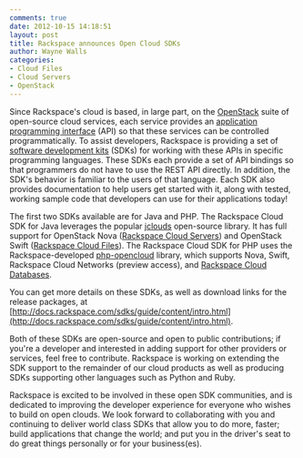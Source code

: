 ```yaml
---
comments: true
date: 2012-10-15 14:18:51
layout: post
title: Rackspace announces Open Cloud SDKs
author: Wayne Walls
categories:
- Cloud Files
- Cloud Servers
- OpenStack
---
```


Since Rackspace's cloud is based, in large part, on the [OpenStack](http://openstack.org) suite of open-source cloud services, each service provides an [application programming interface](http://en.wikipedia.org/wiki/Application_programming_interface) (API) so that these services can be controlled programmatically. To assist developers, Rackspace is providing a set of [software development kits](http://en.wikipedia.org/wiki/Software_development_kit) (SDKs) for working with these APIs in specific programming languages. These SDKs each provide a set of API bindings so that programmers do not have to use the REST API directly. In addition, the SDK's behavior is familiar to the users of that language. Each SDK also provides documentation to help users get started with it, along with tested, working sample code that developers can use for their applications today!
<!-- more -->
The first two SDKs available are for Java and PHP. The Rackspace Cloud SDK for Java leverages the popular [jclouds](http://www.jclouds.org/) open-source library. It has full support for OpenStack Nova ([Rackspace Cloud Servers](http://www.rackspace.com/cloud/public/servers/)) and OpenStack Swift ([Rackspace Cloud Files](http://www.rackspace.com/cloud/public/files/)). The Rackspace Cloud SDK for PHP uses the Rackspace-developed [php-opencloud](https://github.com/rackspace/php-opencloud) library, which supports Nova, Swift, Rackspace Cloud Networks (preview access), and [Rackspace Cloud Databases](http://www.rackspace.com/cloud/public/databases/).

You can get more details on these SDKs, as well as download links for the release packages, at [http://docs.rackspace.com/sdks/guide/content/intro.html](http://docs.rackspace.com/sdks/guide/content/intro.html).

Both of these SDKs are open-source and open to public contributions; if you're a developer and interested in adding support for other providers or services, feel free to contribute. Rackspace is working on extending the SDK support to the remainder of our cloud products as well as producing SDKs supporting other languages such as Python and Ruby.

Rackspace is excited to be involved in these open SDK communities, and is dedicated to improving the developer experience for everyone who wishes to build on open clouds.  We look forward to collaborating with you and
continuing to deliver world class SDKs that allow you to do more, faster; build applications that change the world; and put you in the driver's seat to do great things personally or for your business(es).

